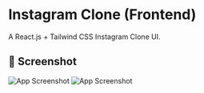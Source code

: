 # Instagram Clone (Frontend)

A React.js + Tailwind CSS Instagram Clone UI.

## 📸 Screenshot
![App Screenshot](assets/screenshot.png)
![App Screenshot](assets/screenshot2.png)


